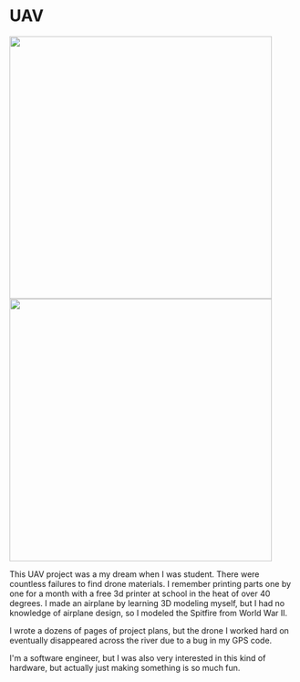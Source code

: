 # UAV
<img width="460" src="https://user-images.githubusercontent.com/11865340/121864753-353d3b00-cd38-11eb-8259-a46a88b347ea.png">
<img width="460" src="https://user-images.githubusercontent.com/11865340/121864762-38382b80-cd38-11eb-9319-ca2b0b22cae1.png">

This UAV project was a my dream when I was student. There were countless failures to find drone materials. I remember printing parts one by one for a month with a free 3d printer at school in the heat of over 40 degrees. I made an airplane by learning 3D modeling myself, but I had no knowledge of airplane design, so I modeled the Spitfire from World War II.

I wrote a dozens of pages of project plans, but the drone I worked hard on eventually disappeared across the river due to a bug in my GPS code.

I'm a software engineer, but I was also very interested in this kind of hardware, but actually just making something is so much fun.
